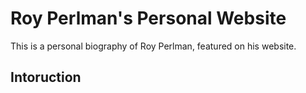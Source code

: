 # Roy Perlman's Personal Website

This is a personal biography of Roy Perlman, featured on his website. 

## Intoruction